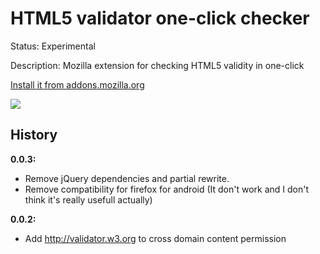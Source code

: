 # HTML5 validator one-click checker

Status: Experimental

Description: Mozilla extension for checking HTML5 validity in one-click

[Install it from addons.mozilla.org](https://addons.mozilla.org/en-US/firefox/addon/html5-one-click-checker/)

![](https://raw.githubusercontent.com/PTony/HTML5-one-click-checker/dev/screens/screenshoot.png)

## History

**0.0.3:**
  - Remove jQuery dependencies and partial rewrite.
  - Remove compatibility for firefox for android (It don't work and I don't think it's really usefull actually)

**0.0.2:**
  - Add http://validator.w3.org to cross domain content permission